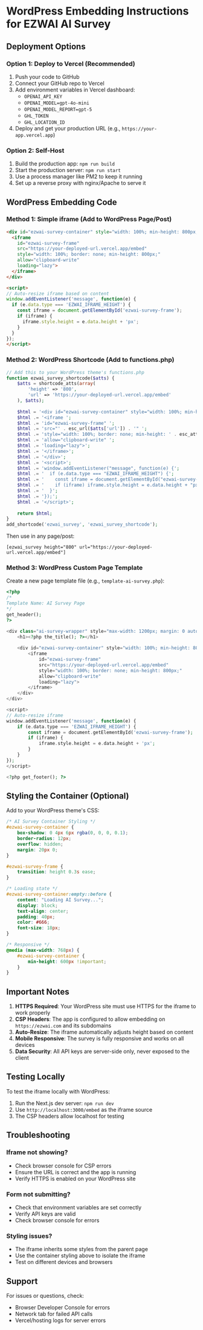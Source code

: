 # WordPress Embedding Instructions for EZWAI AI Survey

## Deployment Options

### Option 1: Deploy to Vercel (Recommended)
1. Push your code to GitHub
2. Connect your GitHub repo to Vercel
3. Add environment variables in Vercel dashboard:
   - `OPENAI_API_KEY`
   - `OPENAI_MODEL=gpt-4o-mini`
   - `OPENAI_MODEL_REPORT=gpt-5`
   - `GHL_TOKEN`
   - `GHL_LOCATION_ID`
4. Deploy and get your production URL (e.g., `https://your-app.vercel.app`)

### Option 2: Self-Host
1. Build the production app: `npm run build`
2. Start the production server: `npm run start`
3. Use a process manager like PM2 to keep it running
4. Set up a reverse proxy with nginx/Apache to serve it

## WordPress Embedding Code

### Method 1: Simple iframe (Add to WordPress Page/Post)

```html
<div id="ezwai-survey-container" style="width: 100%; min-height: 800px;">
  <iframe 
    id="ezwai-survey-frame"
    src="https://your-deployed-url.vercel.app/embed"
    style="width: 100%; border: none; min-height: 800px;"
    allow="clipboard-write"
    loading="lazy">
  </iframe>
</div>

<script>
// Auto-resize iframe based on content
window.addEventListener('message', function(e) {
  if (e.data.type === 'EZWAI_IFRAME_HEIGHT') {
    const iframe = document.getElementById('ezwai-survey-frame');
    if (iframe) {
      iframe.style.height = e.data.height + 'px';
    }
  }
});
</script>
```

### Method 2: WordPress Shortcode (Add to functions.php)

```php
// Add this to your WordPress theme's functions.php
function ezwai_survey_shortcode($atts) {
    $atts = shortcode_atts(array(
        'height' => '800',
        'url' => 'https://your-deployed-url.vercel.app/embed'
    ), $atts);
    
    $html = '<div id="ezwai-survey-container" style="width: 100%; min-height: ' . esc_attr($atts['height']) . 'px;">';
    $html .= '<iframe ';
    $html .= 'id="ezwai-survey-frame" ';
    $html .= 'src="' . esc_url($atts['url']) . '" ';
    $html .= 'style="width: 100%; border: none; min-height: ' . esc_attr($atts['height']) . 'px;" ';
    $html .= 'allow="clipboard-write" ';
    $html .= 'loading="lazy">';
    $html .= '</iframe>';
    $html .= '</div>';
    $html .= '<script>';
    $html .= 'window.addEventListener("message", function(e) {';
    $html .= '  if (e.data.type === "EZWAI_IFRAME_HEIGHT") {';
    $html .= '    const iframe = document.getElementById("ezwai-survey-frame");';
    $html .= '    if (iframe) iframe.style.height = e.data.height + "px";';
    $html .= '  }';
    $html .= '});';
    $html .= '</script>';
    
    return $html;
}
add_shortcode('ezwai_survey', 'ezwai_survey_shortcode');
```

Then use in any page/post:
```
[ezwai_survey height="800" url="https://your-deployed-url.vercel.app/embed"]
```

### Method 3: WordPress Custom Page Template

Create a new page template file (e.g., `template-ai-survey.php`):

```php
<?php
/*
Template Name: AI Survey Page
*/
get_header(); 
?>

<div class="ai-survey-wrapper" style="max-width: 1200px; margin: 0 auto; padding: 20px;">
    <h1><?php the_title(); ?></h1>
    
    <div id="ezwai-survey-container" style="width: 100%; min-height: 800px; background: #f5f5f5; border-radius: 8px; overflow: hidden;">
        <iframe 
            id="ezwai-survey-frame"
            src="https://your-deployed-url.vercel.app/embed"
            style="width: 100%; border: none; min-height: 800px;"
            allow="clipboard-write"
            loading="lazy">
        </iframe>
    </div>
</div>

<script>
// Auto-resize iframe
window.addEventListener('message', function(e) {
    if (e.data.type === 'EZWAI_IFRAME_HEIGHT') {
        const iframe = document.getElementById('ezwai-survey-frame');
        if (iframe) {
            iframe.style.height = e.data.height + 'px';
        }
    }
});
</script>

<?php get_footer(); ?>
```

## Styling the Container (Optional)

Add to your WordPress theme's CSS:

```css
/* AI Survey Container Styling */
#ezwai-survey-container {
    box-shadow: 0 4px 6px rgba(0, 0, 0, 0.1);
    border-radius: 12px;
    overflow: hidden;
    margin: 20px 0;
}

#ezwai-survey-frame {
    transition: height 0.3s ease;
}

/* Loading state */
#ezwai-survey-container:empty::before {
    content: "Loading AI Survey...";
    display: block;
    text-align: center;
    padding: 40px;
    color: #666;
    font-size: 18px;
}

/* Responsive */
@media (max-width: 768px) {
    #ezwai-survey-container {
        min-height: 600px !important;
    }
}
```

## Important Notes

1. **HTTPS Required**: Your WordPress site must use HTTPS for the iframe to work properly
2. **CSP Headers**: The app is configured to allow embedding on `https://ezwai.com` and its subdomains
3. **Auto-Resize**: The iframe automatically adjusts height based on content
4. **Mobile Responsive**: The survey is fully responsive and works on all devices
5. **Data Security**: All API keys are server-side only, never exposed to the client

## Testing Locally

To test the iframe locally with WordPress:
1. Run the Next.js dev server: `npm run dev`
2. Use `http://localhost:3000/embed` as the iframe source
3. The CSP headers allow localhost for testing

## Troubleshooting

### Iframe not showing?
- Check browser console for CSP errors
- Ensure the URL is correct and the app is running
- Verify HTTPS is enabled on your WordPress site

### Form not submitting?
- Check that environment variables are set correctly
- Verify API keys are valid
- Check browser console for errors

### Styling issues?
- The iframe inherits some styles from the parent page
- Use the container styling above to isolate the iframe
- Test on different devices and browsers

## Support

For issues or questions, check:
- Browser Developer Console for errors
- Network tab for failed API calls
- Vercel/hosting logs for server errors